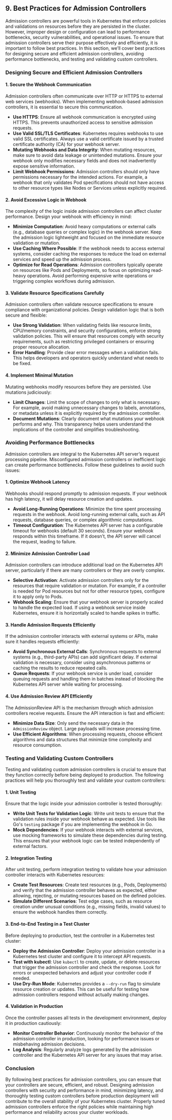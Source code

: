 ## 9. **Best Practices for Admission Controllers**

Admission controllers are powerful tools in Kubernetes that enforce policies and validations on resources before they are persisted in the cluster. However, improper design or configuration can lead to performance bottlenecks, security vulnerabilities, and operational issues. To ensure that admission controllers serve their purpose effectively and efficiently, it is important to follow best practices. In this section, we’ll cover best practices for designing secure and efficient admission controllers, avoiding performance bottlenecks, and testing and validating custom controllers.

### **Designing Secure and Efficient Admission Controllers**

#### **1. Secure the Webhook Communication**

Admission controllers often communicate over HTTP or HTTPS to external web services (webhooks). When implementing webhook-based admission controllers, it is essential to secure this communication.

- **Use HTTPS**: Ensure all webhook communication is encrypted using HTTPS. This prevents unauthorized access to sensitive admission requests.
- **Use Valid SSL/TLS Certificates**: Kubernetes requires webhooks to use valid SSL certificates. Always use a valid certificate issued by a trusted certificate authority (CA) for your webhook server.
- **Mutating Webhooks and Data Integrity**: When mutating resources, make sure to avoid data leakage or unintended mutations. Ensure your webhook only modifies necessary fields and does not inadvertently expose sensitive information.
- **Limit Webhook Permissions**: Admission controllers should only have permissions necessary for the intended actions. For example, a webhook that only validates Pod specifications should not have access to other resource types like Nodes or Services unless explicitly required.

#### **2. Avoid Excessive Logic in Webhook**

The complexity of the logic inside admission controllers can affect cluster performance. Design your webhook with efficiency in mind:

- **Minimize Computation**: Avoid heavy computations or external calls (e.g., database queries or complex logic) in the webhook server. Keep the admission logic lightweight and focused on the immediate resource validation or mutation.
- **Use Caching Where Possible**: If the webhook needs to access external systems, consider caching the responses to reduce the load on external services and speed up the admission process.
- **Optimize for Read Operations**: Admission controllers typically operate on resources like Pods and Deployments, so focus on optimizing read-heavy operations. Avoid performing expensive write operations or triggering complex workflows during admission.

#### **3. Validate Resource Specifications Carefully**

Admission controllers often validate resource specifications to ensure compliance with organizational policies. Design validation logic that is both secure and flexible:

- **Use Strong Validation**: When validating fields like resource limits, CPU/memory constraints, and security configurations, enforce strong validation policies. This will ensure that resources comply with security requirements, such as restricting privileged containers or ensuring proper resource allocation.
- **Error Handling**: Provide clear error messages when a validation fails. This helps developers and operators quickly understand what needs to be fixed.
  
#### **4. Implement Minimal Mutation**

Mutating webhooks modify resources before they are persisted. Use mutations judiciously:

- **Limit Changes**: Limit the scope of changes to only what is necessary. For example, avoid making unnecessary changes to labels, annotations, or metadata unless it is explicitly required by the admission controller.
- **Document Mutations**: Clearly document what mutations your webhook performs and why. This transparency helps users understand the implications of the controller and simplifies troubleshooting.

### **Avoiding Performance Bottlenecks**

Admission controllers are integral to the Kubernetes API server’s request processing pipeline. Misconfigured admission controllers or inefficient logic can create performance bottlenecks. Follow these guidelines to avoid such issues:

#### **1. Optimize Webhook Latency**

Webhooks should respond promptly to admission requests. If your webhook has high latency, it will delay resource creation and updates.

- **Avoid Long-Running Operations**: Minimize the time spent processing requests in the webhook. Avoid long-running external calls, such as API requests, database queries, or complex algorithmic computations. 
- **Timeout Configuration**: The Kubernetes API server has a configurable timeout for webhooks (default 30 seconds). Ensure your webhook responds within this timeframe. If it doesn’t, the API server will cancel the request, leading to failure.
  
#### **2. Minimize Admission Controller Load**

Admission controllers can introduce additional load on the Kubernetes API server, particularly if there are many controllers or they are overly complex.

- **Selective Activation**: Activate admission controllers only for the resources that require validation or mutation. For example, if a controller is needed for Pod resources but not for other resource types, configure it to apply only to Pods.
- **Webhook Scaling**: Ensure that your webhook server is properly scaled to handle the expected load. If using a webhook service inside Kubernetes, ensure it is horizontally scaled to handle spikes in traffic.

#### **3. Handle Admission Requests Efficiently**

If the admission controller interacts with external systems or APIs, make sure it handles requests efficiently:

- **Avoid Synchronous External Calls**: Synchronous requests to external systems (e.g., third-party APIs) can add significant delay. If external validation is necessary, consider using asynchronous patterns or caching the results to reduce repeated calls.
- **Queue Requests**: If your webhook service is under load, consider queuing requests and handling them in batches instead of blocking the Kubernetes API server while waiting for processing.

#### **4. Use Admission Review API Efficiently**

The AdmissionReview API is the mechanism through which admission controllers receive requests. Ensure the API interaction is fast and efficient:

- **Minimize Data Size**: Only send the necessary data in the `AdmissionReview` object. Large payloads will increase processing time.
- **Use Efficient Algorithms**: When processing requests, choose efficient algorithms and data structures that minimize time complexity and resource consumption.

### **Testing and Validating Custom Controllers**

Testing and validating custom admission controllers is crucial to ensure that they function correctly before being deployed to production. The following practices will help you thoroughly test and validate your custom controllers:

#### **1. Unit Testing**

Ensure that the logic inside your admission controller is tested thoroughly:

- **Write Unit Tests for Validation Logic**: Write unit tests to ensure that the validation rules inside your webhook behave as expected. Use tools like Go's `testing` package if you are implementing the webhook in Go.
- **Mock Dependencies**: If your webhook interacts with external services, use mocking frameworks to simulate these dependencies during testing. This ensures that your webhook logic can be tested independently of external factors.

#### **2. Integration Testing**

After unit testing, perform integration testing to validate how your admission controller interacts with Kubernetes resources:

- **Create Test Resources**: Create test resources (e.g., Pods, Deployments) and verify that the admission controller behaves as expected, either allowing, rejecting, or mutating resources based on the defined policies.
- **Simulate Different Scenarios**: Test edge cases, such as resource creation under unusual conditions (e.g., missing fields, invalid values) to ensure the webhook handles them correctly.

#### **3. End-to-End Testing in a Test Cluster**

Before deploying to production, test the controller in a Kubernetes test cluster:

- **Deploy the Admission Controller**: Deploy your admission controller in a Kubernetes test cluster and configure it to intercept API requests.
- **Test with kubectl**: Use `kubectl` to create, update, or delete resources that trigger the admission controller and check the response. Look for errors or unexpected behaviors and adjust your controller code if needed.
- **Use Dry-Run Mode**: Kubernetes provides a `--dry-run` flag to simulate resource creation or updates. This can be useful for testing how admission controllers respond without actually making changes.

#### **4. Validation in Production**

Once the controller passes all tests in the development environment, deploy it in production cautiously:

- **Monitor Controller Behavior**: Continuously monitor the behavior of the admission controller in production, looking for performance issues or misbehaving admission decisions.
- **Log Analysis**: Regularly analyze logs generated by the admission controller and the Kubernetes API server for any issues that may arise.
  
### **Conclusion**

By following best practices for admission controllers, you can ensure that your controllers are secure, efficient, and robust. Designing admission controllers with security and performance in mind, minimizing latency, and thoroughly testing custom controllers before production deployment will contribute to the overall stability of your Kubernetes cluster. Properly tuned admission controllers enforce the right policies while maintaining high performance and reliability across your cluster workloads.